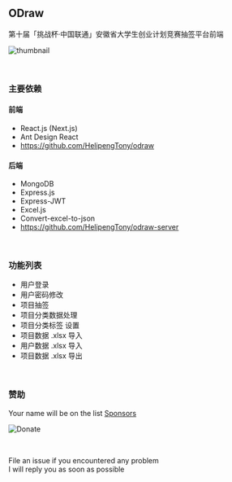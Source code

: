 ## ODraw
第十届「挑战杯·中国联通」安徽省大学生创业计划竞赛抽签平台前端

![thumbnail](https://i.loli.net/2020/08/30/BJqDwFveozt7L2l.png)

<br/>

### 主要依赖
#### 前端
+ React.js (Next.js)
+ Ant Design React
+ https://github.com/HelipengTony/odraw

#### 后端
+ MongoDB
+ Express.js
+ Express-JWT
+ Excel.js
+ Convert-excel-to-json
+ https://github.com/HelipengTony/odraw-server

<br/>

### 功能列表
+ 用户登录
+ 用户密码修改
+ 项目抽签
+ 项目分类数据处理
+ 项目分类标签 设置
+ 项目数据 .xlsx 导入
+ 用户数据 .xlsx 导入
+ 项目数据 .xlsx 导出

<br/>

### 赞助
Your name will be on the list [Sponsors](https://www.ouorz.com/sponsor)
<br/>

![Donate](https://i.loli.net/2019/02/18/5c6a80afd1e26.png)

<br/>

File an issue if you encountered any problem
<br/>
I will reply you as soon as possible